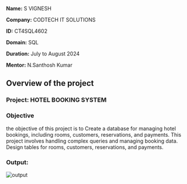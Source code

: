 **Name:** S VIGNESH 

**Company:** CODTECH IT SOLUTIONS

**ID:** CT4SQL4602

**Domain:** SQL

**Duration:** July to August 2024

**Mentor:** N.Santhosh Kumar



## Overview of the project

### Project:   HOTEL BOOKING SYSTEM

### Objective 
the objective of this project is to Create a database for managing hotel bookings, including rooms, customers, reservations, and payments. This project involves handling complex queries and managing booking data. Design tables for rooms, customers, reservations, and payments.

### Output:
![output](https://github.com/user-attachments/assets/a6408cdc-fb13-47c5-962b-f864134844d3)
